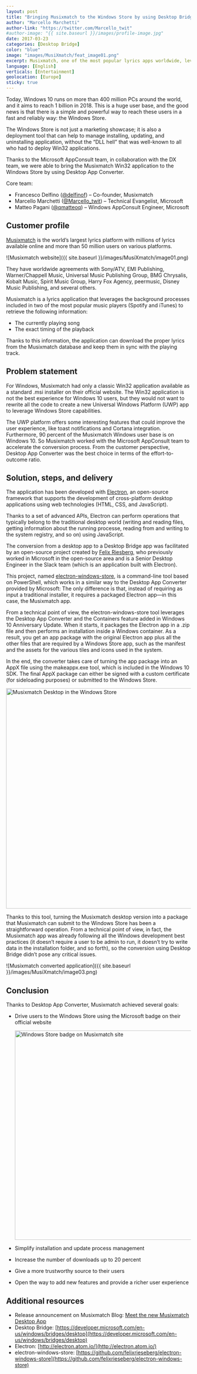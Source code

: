 ```yaml
---
layout: post
title: "Bringing Musixmatch to the Windows Store by using Desktop Bridge"
author: "Marcello Marchetti"
author-link: "https://twitter.com/Marcello_twit"
#author-image: "{{ site.baseurl }}/images/profile-image.jpg"
date: 2017-03-23
categories: [Desktop Bridge]
color: "blue"
image: "images/MusiXmatch/feat_image01.png"
excerpt: Musixmatch, one of the most popular lyrics apps worldwide, leveraged Desktop Bridge to bring their Win32 application to the Windows Store. The app was developed with Electron; read on for an explanation of the conversion process.
language: [English]
verticals: [Entertainment]
geolocation: [Europe]
sticky: true
---
```


Today, Windows 10 runs on more than 400 million PCs around the world, and it aims to reach 1 billion in 2018. This is a huge user base, and the good news is that there is a simple and powerful way to reach these users in a fast and reliably way: the Windows Store.

The Windows Store is not just a marketing showcase; it is also a deployment tool that can help to manage installing, updating, and uninstalling application, without the “DLL hell” that was well-known to all who had to deploy Win32 applications.

Thanks to the Microsoft AppConsult team, in collaboration with the DX team, we were able to bring the Musixmatch Win32 application to the Windows Store by using Desktop App Converter.
  
Core team:

- Francesco Delfino ([@delfinof](https://twitter.com/delfinof)) – Co-founder, Musixmatch
- Marcello Marchetti ([@Marcello_twit](https://twitter.com/Marcello_twit)) – Technical Evangelist, Microsoft
- Matteo Pagani ([@qmatteoq](https://twitter.com/qmatteoq)) – Windows AppConsult Engineer, Microsoft

## Customer profile ##

[Musixmatch](https://www.musixmatch.com/) is the world’s largest lyrics platform with millions of lyrics available online and more than 50 million users on various platforms.

![Musixmatch website]({{ site.baseurl }}/images/MusiXmatch/image01.png)

They have worldwide agreements with Sony/ATV, EMI Publishing, Warner/Chappell Music, Universal Music Publishing Group, BMG Chrysalis, Kobalt Music, Spirit Music Group, Harry Fox Agency, peermusic, Disney Music Publishing, and several others.

Musixmatch is a lyrics application that leverages the background processes included in two of the most popular music players (Spotify and iTunes) to retrieve the following information:

- The currently playing song
- The exact timing of the playback

Thanks to this information, the application can download the proper lyrics from the Musixmatch database and keep them in sync with the playing track.

## Problem statement ##

For Windows, Musixmatch had only a classic Win32 application available as a standard .msi installer on their official website. The Win32 application is not the best experience for Windows 10 users, but they would not want to rewrite all the code to create a new Universal Windows Platform (UWP) app to leverage Windows Store capabilities.

The UWP platform offers some interesting features that could improve the user experience, like toast notifications and Cortana integration. Furthermore, 90 percent of the Musixmatch Windows user base is on Windows 10. So Musixmatch worked with the Microsoft AppConsult team to accelerate the conversion process. From the customer perspective, Desktop App Converter was the best choice in terms of the effort-to-outcome ratio.

## Solution, steps, and delivery ##

The application has been developed with [Electron](http://electron.atom.io/), an open-source framework that supports the development of cross-platform desktop applications using web technologies (HTML, CSS, and JavaScript).

Thanks to a set of advanced APIs, Electron can perform operations that typically belong to the traditional desktop world (writing and reading files, getting information about the running processe, reading from and writing to the system registry, and so on) using JavaScript.

The conversion from a desktop app to a Desktop Bridge app was facilitated by an open-source project created by [Felix Riesberg](https://felixrieseberg.com/), who previously worked in Microsoft in the open-source area and is a Senior Desktop Engineer in the Slack team (which is an application built with Electron).

This project, named [electron-windows-store](https://github.com/felixrieseberg/electron-windows-store), is a command-line tool based on PowerShell, which works in a similar way to the Desktop App Converter provided by Microsoft: The only difference is that, instead of requiring as input a traditional installer, it requires a packaged Electron app—in this case, the Musixmatch app.

From a technical point of view, the electron-windows-store tool leverages the Desktop App Converter and the Containers feature added in Windows 10 Anniversary Update. When it starts, it packages the Electron app in a .zip file and then performs an installation inside a Windows container. As a result, you get an app package with the original Electron app plus all the other files that are required by a Windows Store app, such as the manifest and the assets for the various tiles and icons used in the system.

In the end, the converter takes care of turning the app package into an AppX file using the makeappx.exe tool, which is included in the Windows 10 SDK. The final AppX package can either be signed with a custom certificate (for sideloading purposes) or submitted to the Windows Store.

<img alt="Musixmatch Desktop in the Windows Store" src="{{ site.baseurl }}/images/MusiXmatch/image02.png" width="600">

Thanks to this tool, turning the Musixmatch desktop version into a package that Musixmatch can submit to the Windows Store has been a straightforward operation. From a technical point of view, in fact, the Musixmatch app was already following all the Windows development best practices (it doesn’t require a user to be admin to run, it doesn’t try to write data in the installation folder, and so forth), so the conversion using Desktop Bridge didn’t pose any critical issues.

![Musixmatch converted application]({{ site.baseurl }}/images/MusiXmatch/image03.png)

## Conclusion ##

Thanks to Desktop App Converter, Musixmatch achieved several goals:

- Drive users to the Windows Store using the Microsoft badge on their official website

  <img alt="Windows Store badge on Musixmatch site" src="{{ site.baseurl }}/images/MusiXmatch/image04.png" width="570">

- Simplify installation and update process management
- Increase the number of downloads up to 20 percent
- Give a more trustworthy source to their users
- Open the way to add new features and provide a richer user experience

## Additional resources ##

- Release announcement on Musixmatch Blog: [Meet the new Musixmatch Desktop App](https://blog.musixmatch.com/meet-the-new-musixmatch-desktop-app-741f1b88291e)
- Desktop Bridge: [https://developer.microsoft.com/en-us/windows/bridges/desktop](https://developer.microsoft.com/en-us/windows/bridges/desktop)
- Electron: [http://electron.atom.io/](http://electron.atom.io/)
- electron-windows-store: [https://github.com/felixrieseberg/electron-windows-store](https://github.com/felixrieseberg/electron-windows-store)
